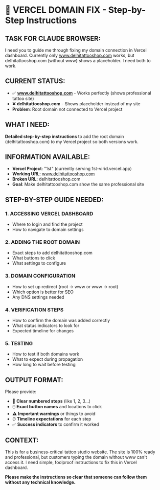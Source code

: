 # 🔧 VERCEL DOMAIN FIX - Step-by-Step Instructions

## TASK FOR CLAUDE BROWSER:
I need you to guide me through fixing my domain connection in Vercel dashboard. Currently only www.delhitattooshop.com works, but delhitattooshop.com (without www) shows a placeholder. I need both to work.

## CURRENT STATUS:
- ✅ **www.delhitattooshop.com** - Works perfectly (shows professional tattoo site)
- ❌ **delhitattooshop.com** - Shows placeholder instead of my site
- **Problem**: Root domain not connected to Vercel project

## WHAT I NEED:
**Detailed step-by-step instructions** to add the root domain (delhitattooshop.com) to my Vercel project so both versions work.

## INFORMATION AVAILABLE:
- **Vercel Project**: "1st" (currently serving 1st-virid.vercel.app)
- **Working URL**: www.delhitattooshop.com
- **Broken URL**: delhitattooshop.com
- **Goal**: Make delhitattooshop.com show the same professional site

## STEP-BY-STEP GUIDE NEEDED:

### 1. **ACCESSING VERCEL DASHBOARD**
- Where to login and find the project
- How to navigate to domain settings

### 2. **ADDING THE ROOT DOMAIN**
- Exact steps to add delhitattooshop.com
- What buttons to click
- What settings to configure

### 3. **DOMAIN CONFIGURATION**  
- How to set up redirect (root → www or www → root)
- Which option is better for SEO
- Any DNS settings needed

### 4. **VERIFICATION STEPS**
- How to confirm the domain was added correctly
- What status indicators to look for
- Expected timeline for changes

### 5. **TESTING**
- How to test if both domains work
- What to expect during propagation
- How long to wait before testing

## OUTPUT FORMAT:
Please provide:
- 📝 **Clear numbered steps** (like 1, 2, 3...)
- 🖱️ **Exact button names** and locations to click
- ⚠️ **Important warnings** or things to avoid
- ⏰ **Timeline expectations** for each step
- ✅ **Success indicators** to confirm it worked

## CONTEXT:
This is for a business-critical tattoo studio website. The site is 100% ready and professional, but customers typing the domain without www can't access it. I need simple, foolproof instructions to fix this in Vercel dashboard.

**Please make the instructions so clear that someone can follow them without any technical knowledge.**